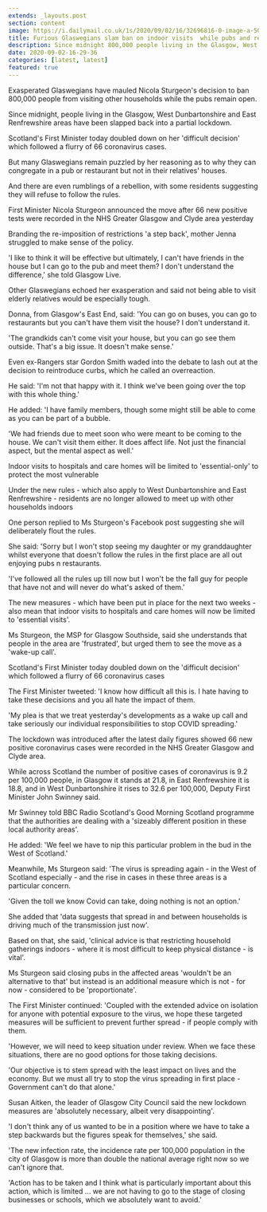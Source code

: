 ```yaml
---
extends: _layouts.post
section: content
image: https://i.dailymail.co.uk/1s/2020/09/02/16/32696816-0-image-a-50_1599060078330.jpg 
title: Furious Glaswegians slam ban on indoor visits  while pubs and restaurants remain open 
description: Since midnight 800,000 people living in the Glasgow, West Dunbartonshire and East Renfrewshire areas have been slapped back into a partial lockdown. 
date: 2020-09-02-16-29-36 
categories: [latest, latest] 
featured: true 
--- 
```

Exasperated Glaswegians have mauled Nicola Sturgeon's decision to ban 800,000 people from visiting other households while the pubs remain open.

Since midnight, people living in the Glasgow, West Dunbartonshire and East Renfrewshire areas have been slapped back into a partial lockdown.

Scotland's First Minister today doubled down on her 'difficult decision' which followed a flurry of 66 coronavirus cases.

But many Glaswegians remain puzzled by her reasoning as to why they can congregate in a pub or restaurant but not in their relatives' houses.

And there are even rumblings of a rebellion, with some residents suggesting they will refuse to follow the rules. 

First Minister Nicola Sturgeon announced the move after 66 new positive tests were recorded in the NHS Greater Glasgow and Clyde area yesterday

Branding the re-imposition of restrictions 'a step back', mother Jenna struggled to make sense of the policy.

'I like to think it will be effective but ultimately, I can't have friends in the house but I can go to the pub and meet them? I don't understand the difference,' she told Glasgow Live. 

Other Glaswegians echoed her exasperation and said not being able to visit elderly relatives would be especially tough.

Donna, from Glasgow's East End, said: 'You can go on buses, you can go to restaurants but you can't have them visit the house? I don't understand it.

'The grandkids can't come visit your house, but you can go see them outside. That's a big issue. It doesn't make sense.'

Even ex-Rangers star Gordon Smith waded into the debate to lash out at the decision to reintroduce curbs, which he called an overreaction.

He said: 'I'm not that happy with it. I think we've been going over the top with this whole thing.'

He added: 'I have family members, though some might still be able to come as you can be part of a bubble. 

'We had friends due to meet soon who were meant to be coming to the house. We can't visit them either. It does affect life. Not just the financial aspect, but the mental aspect as well.' 

Indoor visits to hospitals and care homes will be limited to 'essential-only' to protect the most vulnerable

Under the new rules - which also apply to West Dunbartonshire and East Renfrewshire - residents are no longer allowed to meet up with other households indoors

One person replied to Ms Sturgeon's Facebook post suggesting she will deliberately flout the rules.

She said: 'Sorry but I won't stop seeing my daughter or my granddaughter whilst everyone that doesn't follow the rules in the first place are all out enjoying pubs n restaurants. 

'I've followed all the rules up till now but I won't be the fall guy for people that have not and will never do what's asked of them.'

The new measures - which have been put in place for the next two weeks - also mean that indoor visits to hospitals and care homes will now be limited to 'essential visits'.

Ms Sturgeon, the MSP for Glasgow Southside, said she understands that people in the area are 'frustrated', but urged them to see the move as a 'wake-up call'.



Scotland's First Minister today doubled down on the 'difficult decision' which followed a flurry of 66 coronavirus cases

The First Minister tweeted: 'I know how difficult all this is. I hate having to take these decisions and you all hate the impact of them.

'My plea is that we treat yesterday's developments as a wake up call and take seriously our individual responsibilities to stop COVID spreading.' 

The lockdown was introduced after the latest daily figures showed 66 new positive coronavirus cases were recorded in the NHS Greater Glasgow and Clyde area.

While across Scotland the number of positive cases of coronavirus is 9.2 per 100,000 people, in Glasgow it stands at 21.8, in East Renfrewshire it is 18.8, and in West Dunbartonshire it rises to 32.6 per 100,000, Deputy First Minister John Swinney said.



Mr Swinney told BBC Radio Scotland's Good Morning Scotland programme that the authorities are dealing with a 'sizeably different position in these local authority areas'.

He added: 'We feel we have to nip this particular problem in the bud in the West of Scotland.'

Meanwhile, Ms Sturgeon said: 'The virus is spreading again - in the West of Scotland especially - and the rise in cases in these three areas is a particular concern.

'Given the toll we know Covid can take, doing nothing is not an option.'

She added that 'data suggests that spread in and between households is driving much of the transmission just now'.

Based on that, she said, 'clinical advice is that restricting household gatherings indoors - where it is most difficult to keep physical distance - is vital'.

Ms Sturgeon said closing pubs in the affected areas 'wouldn't be an alternative to that' but instead is an additional measure which is not - for now - considered to be 'proportionate'.

The First Minister continued: 'Coupled with the extended advice on isolation for anyone with potential exposure to the virus, we hope these targeted measures will be sufficient to prevent further spread - if people comply with them.

'However, we will need to keep situation under review. When we face these situations, there are no good options for those taking decisions. 

'Our objective is to stem spread with the least impact on lives and the economy. But we must all try to stop the virus spreading in first place - Government can't do that alone.'

Susan Aitken, the leader of Glasgow City Council said the new lockdown measures are 'absolutely necessary, albeit very disappointing'.

'I don't think any of us wanted to be in a position where we have to take a step backwards but the figures speak for themselves,' she said.

'The new infection rate, the incidence rate per 100,000 population in the city of Glasgow is more than double the national average right now so we can't ignore that.

'Action has to be taken and I think what is particularly important about this action, which is limited ... we are not having to go to the stage of closing businesses or schools, which we absolutely want to avoid.'

